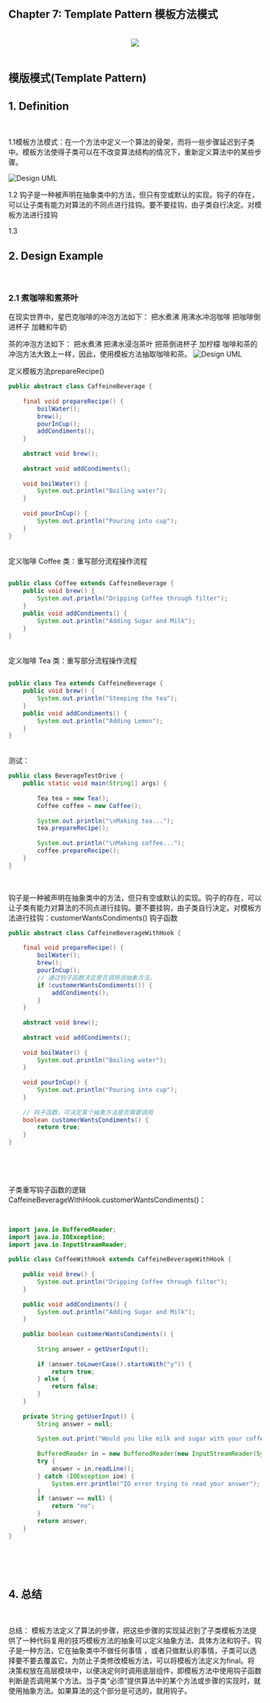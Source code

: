 ## Chapter 7: Template Pattern  模板方法模式

</br>

<div align=center>
	<img src="./image/chapter-2/design-pattern-overview.png" width="">
</div>

</br>

## 模版模式(Template Pattern)
## 1. Definition

</br>

1.1模板方法模式：在一个方法中定义一个算法的骨架，而将一些步骤延迟到子类中。模板方法使得子类可以在不改变算法结构的情况下，重新定义算法中的某些步骤。

![Design UML](./image/chapter-7/1-2.jpg)

1.2 钩子是一种被声明在抽象类中的方法，但只有空或默认的实现。钩子的存在，可以让子类有能力对算法的不同点进行挂钩。要不要挂钩，由子类自行决定。对模板方法进行挂钩

1.3 

## 2. Design Example

</br>

### 2.1 煮咖啡和煮茶叶
在现实世界中，星巴克咖啡的冲泡方法如下：
把水煮沸
用沸水冲泡咖啡
把咖啡倒进杯子
加糖和牛奶

茶的冲泡方法如下：
把水煮沸
把沸水浸泡茶叶
把茶倒进杯子
加柠檬
咖啡和茶的冲泡方法大致上一样，因此，使用模板方法抽取咖啡和茶。
![Design UML](./image/chapter-7/1-1.jpg)


定义模板方法prepareRecipe()
​</br>

```Java
public abstract class CaffeineBeverage {
  
    final void prepareRecipe() {
        boilWater();
        brew();
        pourInCup();
        addCondiments();
    }
 
    abstract void brew();
  
    abstract void addCondiments();
 
    void boilWater() {
        System.out.println("Boiling water");
    }
  
    void pourInCup() {
        System.out.println("Pouring into cup");
    }
}
```
</br>
​定义咖啡 Coffee 类：重写部分流程操作流程
​</br>

```Java
​
public class Coffee extends CaffeineBeverage {
    public void brew() {
        System.out.println("Dripping Coffee through filter");
    }
    public void addCondiments() {
        System.out.println("Adding Sugar and Milk");
    }
}
```
</br>
定义咖啡 Tea 类：重写部分流程操作流程

```Java
​
public class Tea extends CaffeineBeverage {
    public void brew() {
        System.out.println("Steeping the tea");
    }
    public void addCondiments() {
        System.out.println("Adding Lemon");
    }
}
```
</br>
测试：
​​</br>

```Java
public class BeverageTestDrive {
    public static void main(String[] args) {
 
        Tea tea = new Tea();
        Coffee coffee = new Coffee();
 
        System.out.println("\nMaking tea...");
        tea.prepareRecipe();
 
        System.out.println("\nMaking coffee...");
        coffee.prepareRecipe();
    }
}
```
</br>

钩子是一种被声明在抽象类中的方法，但只有空或默认的实现。钩子的存在，可以让子类有能力对算法的不同点进行挂钩。要不要挂钩，由子类自行决定。对模板方法进行挂钩：customerWantsCondiments() 钩子函数
​​</br>

```Java
public abstract class CaffeineBeverageWithHook {
 
    final void prepareRecipe() {
        boilWater();
        brew();
        pourInCup();
        // 通过钩子函数决定是否调用该抽象方法。
        if (customerWantsCondiments()) {
            addCondiments();
        }
    }
 
    abstract void brew();
 
    abstract void addCondiments();
 
    void boilWater() {
        System.out.println("Boiling water");
    }
 
    void pourInCup() {
        System.out.println("Pouring into cup");
    }
 
    // 钩子函数，可决定某个抽象方法是否需要调用
    boolean customerWantsCondiments() {
        return true;
    }
}
```
</br>

​​</br>

子类重写钩子函数的逻辑 CaffeineBeverageWithHook.customerWantsCondiments()：
```Java

​
import java.io.BufferedReader;
import java.io.IOException;
import java.io.InputStreamReader;
​
public class CoffeeWithHook extends CaffeineBeverageWithHook {
 
    public void brew() {
        System.out.println("Dripping Coffee through filter");
    }
 
    public void addCondiments() {
        System.out.println("Adding Sugar and Milk");
    }
 
    public boolean customerWantsCondiments() {
​
        String answer = getUserInput();
​
        if (answer.toLowerCase().startsWith("y")) {
            return true;
        } else {
            return false;
        }
    }
 
    private String getUserInput() {
        String answer = null;
​
        System.out.print("Would you like milk and sugar with your coffee (y/n)? ");
​
        BufferedReader in = new BufferedReader(new InputStreamReader(System.in));
        try {
            answer = in.readLine();
        } catch (IOException ioe) {
            System.err.println("IO error trying to read your answer");
        }
        if (answer == null) {
            return "no";
        }
        return answer;
    }
}

```
</br>

​​</br>
## 4. 总结

</br>

总结：
模板方法定义了算法的步骤，把这些步骤的实现延迟到了子类模板方法提供了一种代码复用的技巧模板方法的抽象可以定义抽象方法、具体方法和钩子。钩子是一种方法，它在抽象类中不做任何事情 ，或者只做默认的事情，子类可以选择要不要去覆盖它。为防止子类修改模板方法，可以将模板方法定义为final。将决策权放在高层模块中，以便决定何时调用底层组件，即模板方法中使用钩子函数判断是否调用某个方法。当子类“必须”提供算法中的某个方法或步骤的实现时，就使用抽象方法。如果算法的这个部分是可选的，就用钩子。

</br>
